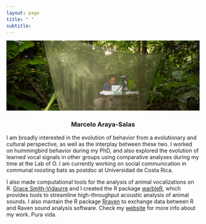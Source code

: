 ```yaml
---
layout: page
title: " " 
subtitle: 
---
```

![me](/img/me.png)

### <center> Marcelo Araya-Salas </center>

I am broadly interested in the evolution of behavior from a evolutionary and cultural perspective, as well as the interplay between these two. I worked on hummingbird behavior during my PhD, and also explored the evolution of learned vocal signals in other groups using comparative analyses during my time at the Lab of O. I am currently working on social communication in communal roosting bats as postdoc at Universidad de Costa Rica.

I also made computational tools for the analysis of animal vocalizations on R. [Grace Smith-Vidaurre](http://gsmithvi.github.io/) and I created the R package  [warbleR](https://cran.r-project.org/package=warbleR), which provides tools to streamline high-throughput acoustic analysis of animal sounds. I also mantain the R package [Rraven](https://cran.r-project.org/package=Rraven) to exchange data between R and Raven sound analysis software. Check my [website](http://marceloarayasalas.weebly.com/) for more info about my work. Pura vida.
